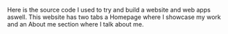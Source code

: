 Here is the source code I used to try and build a website and web apps aswell.
This website has two tabs a Homepage where I showcase my work and an About me section where I talk about me. 
